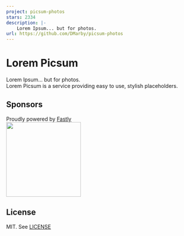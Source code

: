 ```yaml
---
project: picsum-photos
stars: 2334
description: |-
    Lorem Ipsum... but for photos.
url: https://github.com/DMarby/picsum-photos
---
```


Lorem Picsum
===========

Lorem Ipsum... but for photos.  
Lorem Picsum is a service providing easy to use, stylish placeholders.  
 
## Sponsors

Proudly powered by [Fastly](https://fastly.com)  
<a href="https://fastly.com">
  <img src="internal/web/embed/assets/images/fastly.svg" width="201px">
</a>

## License
MIT. See [LICENSE](./LICENSE.md)

